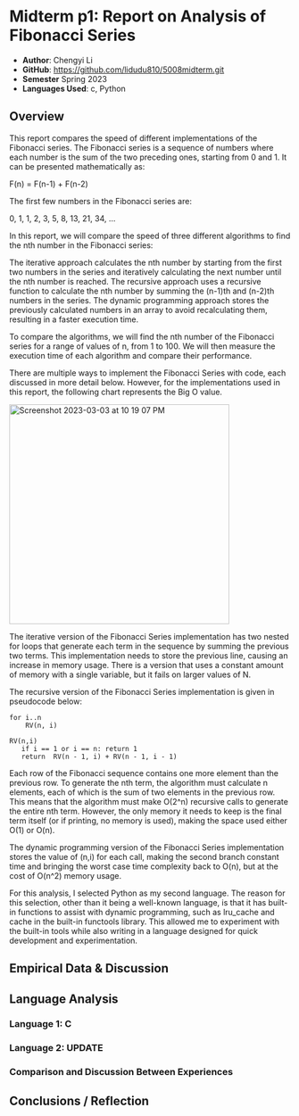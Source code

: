 # Midterm p1: Report on Analysis of Fibonacci Series
* **Author**: Chengyi Li 
* **GitHub**: https://github.com/lidudu810/5008midterm.git
* **Semester** Spring 2023
* **Languages Used**: c, Python

## Overview
This report compares the speed of different implementations of the Fibonacci series. The Fibonacci series is a sequence of numbers where each number is the sum of the two preceding ones, starting from 0 and 1. It can be presented mathematically as:

F(n) = F(n-1) + F(n-2)

The first few numbers in the Fibonacci series are:

0, 1, 1, 2, 3, 5, 8, 13, 21, 34, ...

In this report, we will compare the speed of three different algorithms to find the nth number in the Fibonacci series:

The iterative approach calculates the nth number by starting from the first two numbers in the series and iteratively calculating the next number until the nth number is reached. The recursive approach uses a recursive function to calculate the nth number by summing the (n-1)th and (n-2)th numbers in the series. The dynamic programming approach stores the previously calculated numbers in an array to avoid recalculating them, resulting in a faster execution time.

To compare the algorithms, we will find the nth number of the Fibonacci series for a range of values of n, from 1 to 100. We will then measure the execution time of each algorithm and compare their performance.

There are multiple ways to implement the Fibonacci Series with code, each discussed in more detail below. However, for the implementations used in this report, the following chart represents the Big O value.

<img width="394" alt="Screenshot 2023-03-03 at 10 19 07 PM" src="https://user-images.githubusercontent.com/113164818/222873907-eba9239e-7e39-4cd9-8e69-702bb26ac128.png">

The iterative version of the Fibonacci Series implementation has two nested for loops that generate each term in the sequence by summing the previous two terms. This implementation needs to store the previous line, causing an increase in memory usage. There is a version that uses a constant amount of memory with a single variable, but it fails on larger values of N.

The recursive version of the Fibonacci Series implementation is given in pseudocode below:

```text
for i..n 
    RV(n, i)

RV(n,i)
   if i == 1 or i == n: return 1
   return  RV(n - 1, i) + RV(n - 1, i - 1)
```

Each row of the Fibonacci sequence contains one more element than the previous row. To generate the nth term, the algorithm must calculate n elements, each of which is the sum of two elements in the previous row. This means that the algorithm must make O(2^n) recursive calls to generate the entire nth term. However, the only memory it needs to keep is the final term itself (or if printing, no memory is used), making the space used either O(1) or O(n).

The dynamic programming version of the Fibonacci Series implementation stores the value of (n,i) for each call, making the second branch constant time and bringing the worst case time complexity back to O(n), but at the cost of O(n^2) memory usage.

For this analysis, I selected Python as my second language. The reason for this selection, other than it being a well-known language, is that it has built-in functions to assist with dynamic programming, such as lru_cache and cache in the built-in functools library. This allowed me to experiment with the built-in tools while also writing in a language designed for quick development and experimentation.

## Empirical Data & Discussion 


## Language Analysis


### Language 1: C



### Language 2: UPDATE



### Comparison and Discussion Between Experiences


## Conclusions / Reflection



